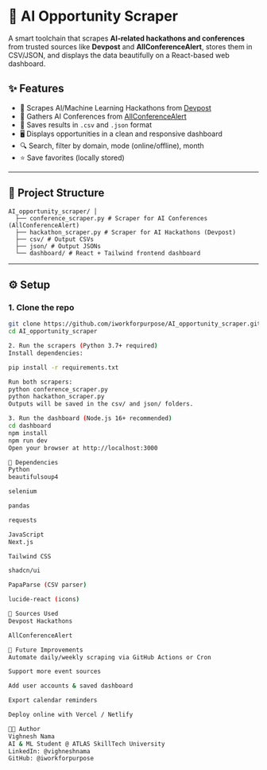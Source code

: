 # 🧠 AI Opportunity Scraper

A smart toolchain that scrapes **AI-related hackathons and conferences** from trusted sources like **Devpost** and **AllConferenceAlert**, stores them in CSV/JSON, and displays the data beautifully on a React-based web dashboard.

## ✨ Features

- 🔎 Scrapes AI/Machine Learning Hackathons from [Devpost](https://devpost.com)
- 📅 Gathers AI Conferences from [AllConferenceAlert](https://www.allconferencealert.com)
- 📁 Saves results in `.csv` and `.json` format
- 🖥️ Displays opportunities in a clean and responsive dashboard
- 🔍 Search, filter by domain, mode (online/offline), month
- ⭐ Save favorites (locally stored)

---

## 📁 Project Structure
  
    AI_opportunity_scraper/ │ 
      ├── conference_scraper.py # Scraper for AI Conferences (AllConferenceAlert) 
      ├── hackathon_scraper.py # Scraper for AI Hackathons (Devpost) 
      ├── csv/ # Output CSVs 
      ├── json/ # Output JSONs 
      └── dashboard/ # React + Tailwind frontend dashboard


---

## ⚙️ Setup

### 1. Clone the repo

```bash
git clone https://github.com/iworkforpurpose/AI_opportunity_scraper.git
cd AI_opportunity_scraper

2. Run the scrapers (Python 3.7+ required)
Install dependencies:

pip install -r requirements.txt

Run both scrapers:
python conference_scraper.py
python hackathon_scraper.py
Outputs will be saved in the csv/ and json/ folders.

3. Run the dashboard (Node.js 16+ recommended)
cd dashboard
npm install
npm run dev
Open your browser at http://localhost:3000

🧩 Dependencies
Python
beautifulsoup4

selenium

pandas

requests

JavaScript
Next.js

Tailwind CSS

shadcn/ui

PapaParse (CSV parser)

lucide-react (icons)

📌 Sources Used
Devpost Hackathons

AllConferenceAlert

🚀 Future Improvements
Automate daily/weekly scraping via GitHub Actions or Cron

Support more event sources

Add user accounts & saved dashboard

Export calendar reminders

Deploy online with Vercel / Netlify

🧑‍💻 Author
Vighnesh Nama
AI & ML Student @ ATLAS SkillTech University
LinkedIn: @vighneshnama
GitHub: @iworkforpurpose



